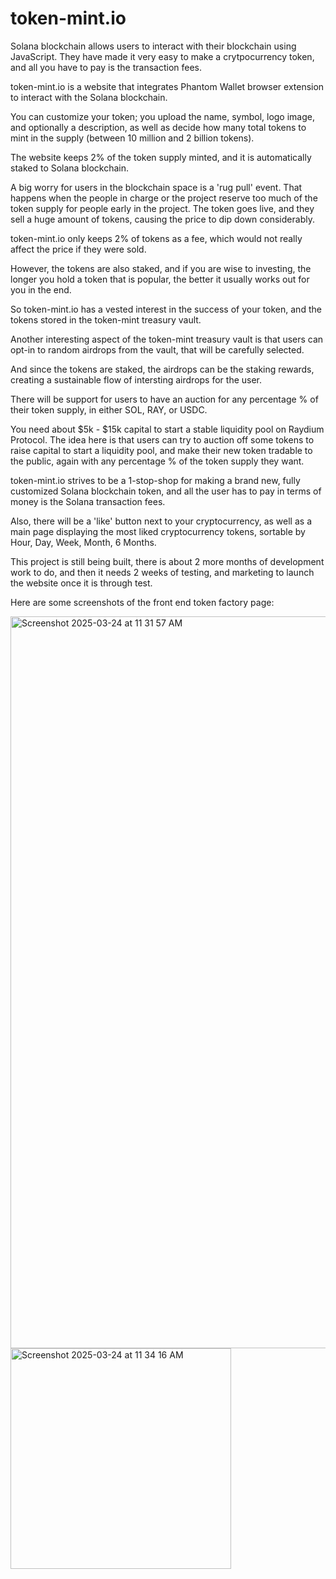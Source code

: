# token-mint.io

Solana blockchain allows users to interact with their blockchain using JavaScript. They have made it very easy to make a crytpocurrency token, and all you have to pay is the transaction fees.

token-mint.io is a website that integrates Phantom Wallet browser extension to interact with the Solana blockchain.

You can customize your token; you upload the name, symbol, logo image, and optionally a description, as well as decide how many total tokens to mint in the supply (between 10 million and 2 billion tokens).

The website keeps 2% of the token supply minted, and it is automatically staked to Solana blockchain.

A big worry for users in the blockchain space is a 'rug pull' event. That happens when the people in charge or the project reserve too much of the token supply for people early in the project. The token goes live, and they sell a huge amount of tokens, causing the price to dip down considerably.

token-mint.io only keeps 2% of tokens as a fee, which would not really affect the price if they were sold.

However, the tokens are also staked, and if you are wise to investing, the longer you hold a token that is popular, the better it usually works out for you in the end.

So token-mint.io has a vested interest in the success of your token, and the tokens stored in the token-mint treasury vault.

Another interesting aspect of the token-mint treasury vault is that users can opt-in to random airdrops from the vault, that will be carefully selected.

And since the tokens are staked, the airdrops can be the staking rewards, creating a sustainable flow of intersting airdrops for the user.

There will be support for users to have an auction for any percentage % of their token supply, in either SOL, RAY, or USDC.

You need about $5k - $15k capital to start a stable liquidity pool on Raydium Protocol. The idea here is that users can try to auction off some tokens to raise capital to start a liquidity pool, and make their new token tradable to the public, again with any percentage % of the token supply they want.

token-mint.io strives to be a 1-stop-shop for making a brand new, fully customized Solana blockchain token, and all the user has to pay in terms of money is the Solana transaction fees.

Also, there will be a 'like' button next to your cryptocurrency, as well as a main page displaying the most liked cryptocurrency tokens, sortable by Hour, Day, Week, Month, 6 Months.

This project is still being built, there is about 2 more months of development work to do, and then it needs 2 weeks of testing, and marketing to launch the website once it is through test.

Here are some screenshots of the front end token factory page:

<img width="1171" alt="Screenshot 2025-03-24 at 11 31 57 AM" src="https://github.com/user-attachments/assets/d8f6268d-69f3-4e5e-b9bf-acd74f421f2c" />
<img width="353" alt="Screenshot 2025-03-24 at 11 34 16 AM" src="https://github.com/user-attachments/assets/00d8c81d-9c3a-48be-b761-287397135e72" />

